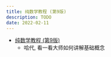 ```yaml
---
title: 纯数学教程 (第9版)
description: TODO
date: 2022-02-11
---
```


* [纯数学教程 (第9版)](https://book.douban.com/subject/35132451/)
  - 哈代, 看一看大师如何讲解基础概念
